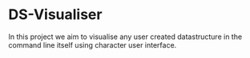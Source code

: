 # DS-Visualiser
In this project we aim to visualise any user created datastructure in the command line itself using character user interface.
